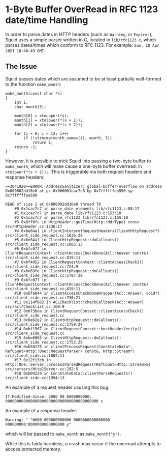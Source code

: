 # 1-Byte Buffer OverRead in RFC 1123 date/time Handling
In order to parse dates in HTTP headers (such as `Warning`, or `Expires`), Squid uses a simple parser written in C, located in `lib/rfc1123.c`, which parses dates/times which conform to RFC 1123. For example: `Sun, 18 Apr 2021 18:40:49 GMT`.

## The Issue
Squid passes dates which are assumed to be at least partially well-formed to the function `make_month`:
```
make_month(const char *s)
{
    int i;
    char month[3];

    month[0] = xtoupper(*s);
    month[1] = xtolower(*(s + 1));
    month[2] = xtolower(*(s + 2));

    for (i = 0; i < 12; i++)
        if (!strncmp(month_names[i], month, 3))
            return i;
    return -1;
}
```

However, it is possible to trick Squid into passing a two-byte buffer to `make_month`, which will make cause a one-byte buffer overread: in `xtolower(*(s + 2));`. This is triggerable via both request headers and response headers:

```
==3041920==ERROR: AddressSanitizer: global-buffer-overflow on address 0x000002dd16e0 at pc 0x000001cac7c8 bp 0x7ffffffea590 sp 0x7ffffffea588

READ of size 1 at 0x000002dd16e0 thread T0
    #0 0x1cac7c7 in parse_date_elements lib/rfc1123.c:88:17
    #1 0x1cac7c7 in parse_date lib/rfc1123.c:153:10
    #2 0x1cac7c7 in parse_rfc1123 lib/rfc1123.c:165:10
    #3 0x8ff0fc in HttpHeader::getTime(Http::HdrType) const src/HttpHeader.cc:1236:17
    #4 0xbe84a1 in clientInterpretRequestHeaders(ClientHttpRequest*) src/client_side_request.cc:1036:29
    #5 0xbe84a1 in ClientHttpRequest::doCallouts() src/client_side_request.cc:1805:13
    #6 0xbfc077 in ClientRequestContext::clientAccessCheckDone(Acl::Answer const&) src/client_side_request.cc:819:11
    #7 0xbf4d52 in ClientRequestContext::clientAccessCheck2() src/client_side_request.cc:724:9
    #8 0xbe69fe in ClientHttpRequest::doCallouts() src/client_side_request.cc:1787:29
    #9 0xbfc077 in ClientRequestContext::clientAccessCheckDone(Acl::Answer const&) src/client_side_request.cc:819:11
    #10 0xbfa044 in clientAccessCheckDoneWrapper(Acl::Answer, void*) src/client_side_request.cc:736:21
    #11 0x114f682 in ACLChecklist::checkCallback(Acl::Answer) src/acl/Checklist.cc:169:9
    #12 0xbf3bea in ClientRequestContext::clientAccessCheck() src/client_side_request.cc
    #13 0xbe62e2 in ClientHttpRequest::doCallouts() src/client_side_request.cc:1759:29
    #14 0xbf1567 in ClientRequestContext::hostHeaderVerify() src/client_side_request.cc
    #15 0xbe6065 in ClientHttpRequest::doCallouts() src/client_side_request.cc:1752:29
    #16 0xb50278 in clientProcessRequest(ConnStateData*, RefCount<Http::One::RequestParser> const&, Http::Stream*) src/client_side.cc:1802:11
    #17 0x12f13cb in Http::One::Server::processParsedRequest(RefCount<Http::Stream>&) src/servers/Http1Server.cc:292:5
    #18 0xb04229 in ConnStateData::clientParseRequests() src/client_side.cc:1994:13
```

An example of a request header causing this bug:
```
If-Modified-Since: S000 00 0000000000: 00000000000000000000000000000000000000000 c
```

An example of a response header:
```
Warning: " "W000 000000000000 0000000000000000 000000000:0000000000000000 y"
```
which will be passed to `make_month` as `make_month("y")`.

While this is fairly harmless, a crash may occur if the overread attempts to access protected memory.
